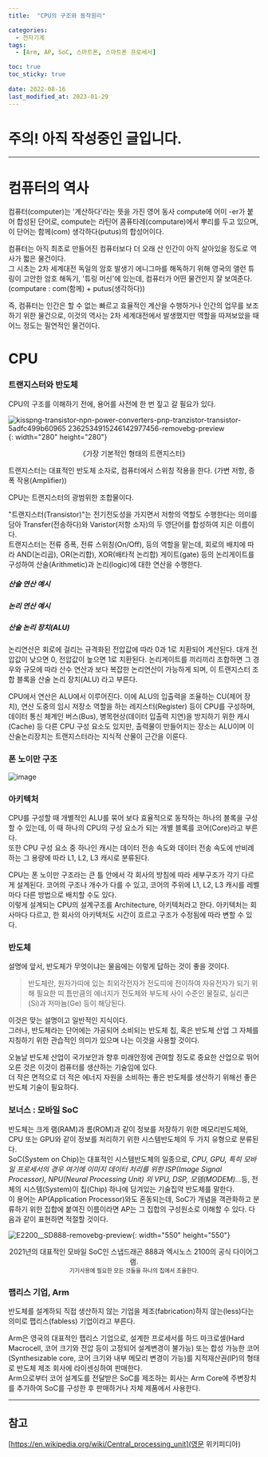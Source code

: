 ```yaml
---
title:  "CPU의 구조와 동작원리"

categories:
  - 전자기계
tags:
  - [Arm, AP, SoC, 스마트폰, 스마트폰 프로세서]

toc: true
toc_sticky: true
 
date: 2022-08-16
last_modified_at: 2023-01-29
---
```


<h1>주의! 아직 작성중인 글입니다.</h1>

---

<h1>컴퓨터의 역사</h1>

컴퓨터(computer)는 '계산하다'라는 뜻을 가진 영어 동사 compute에 어미 -er가 붙어 합성된 단어로, compute는 라틴어 콤퓨타레(computare)에서 뿌리를 두고 있으며, 이 단어는 함께(com) 생각하다(putus)의 합성어이다.  

컴퓨터는 아직 최초로 만들어진 컴퓨터보다 더 오래 산 인간이 아직 살아있을 정도로 역사가 짧은 물건이다.  
그 시초는 2차 세계대전 독일의 암호 발생기 에니그마를 해독하기 위해 영국의 앨런 튜링이 고안한 암호 해독기, '튜링 머신'에 있는데, 컴퓨터가 어떤 물건인지 잘 보여준다. (computare : com(함께) + putus(생각하다))

즉, 컴퓨터는 인간은 할 수 없는 빠르고 효율적인 계산을 수행하거나 인간의 업무를 보조하기 위한 물건으로, 이것의 역사는 2차 세계대전에서 발생했지만 역할을 따져보았을 때 어느 정도는 필연적인 물건이다.



<h1>CPU</h1>

<h3>트랜지스터와 반도체</h3>

CPU의 구조를 이해하기 전에, 용어를 사전에 한 번 짚고 갈 필요가 있다.  

![kisspng-transistor-npn-power-converters-pnp-tranzistor-transistor-5adfc499b60965 2362534915246142977456-removebg-preview](https://user-images.githubusercontent.com/96360829/185552492-4b22d826-3033-46f3-b770-1c4d0410ef9e.png){: width="280" height="280"}
<span style="font-size:50%"><center>《가장 기본적인 형태의 트랜지스터》</center></span>

트랜지스터는 대표적인 반도체 소자로, 컴퓨터에서 스위칭 작용을 한다. (가변 저항, 증폭 작용(Amplifier))

CPU는 트랜지스터의 광범위한 조합물이다.  

"트랜지스터(Transistor)"는 전기전도성을 가지면서 저항의 역할도 수행한다는 의미를 담아 Transfer(전송하다)와 Varistor(저항 소자)의 두 영단어를 합성하여 지은 이름이다.  
트랜지스터는 전류 증폭, 전류 스위칭(On/Off), 등의 역할을 맡는데, 회로의 배치에 따라 AND(논리곱), OR(논리합), XOR(배타적 논리합) 게이트(gate) 등의 논리게이트를 구성하여 산술(Arithmetic)과 논리(logic)에 대한 연산을 수행한다.

<h5>산술 연산 예시</h5>

<h5>논리 연산 예시</h5>

<h5>산술 논리 장치(ALU)</h5>
논리연산은 회로에 걸리는 규격화된 전압값에 따라 0과 1로 치환되어 계산된다. 대개 전압값이 낮으면 0, 전압값이 높으면 1로 치환된다.  
논리게이트를 끼리끼리 조합하면 그 경우와 규모에 따라 산수 연산과 보다 복잡한 논리연산이 가능하게 되며, 이 트랜지스터 조합 블록을 산술 논리 장치(ALU) 라고 부른다.

CPU에서 연산은 ALU에서 이루어진다. 이에 ALU의 입출력을 조율하는 CU(제어 장치), 연산 도중의 임시 저장소 역할을 하는 레지스터(Register) 등이 CPU를 구성하며, 데이터 통신 체계인 버스(Bus), 병목현상(데이터 입출력 지연)을 방지하기 위한 캐시(Cache) 등 다른 CPU 구성 요소도 있지만, 출력물이 만들어지는 장소는 ALU이며 이 산술논리장치는 트랜지스터라는 지식적 산물이 근간을 이룬다.



<h3>폰 노이만 구조</h3>

![image](https://user-images.githubusercontent.com/96360829/207779572-dcc5ce18-71d5-460b-9e9a-2c3bc5725a74.png)



<h3>아키텍처</h3>
 
CPU를 구성할 때 개별적인 ALU를 묶어 보다 효율적으로 동작하는 하나의 블록을 구성할 수 있는데, 이 때 하나의 CPU의 구성 요소가 되는 개별 블록를 코어(Core)라고 부른다.  
또한 CPU 구성 요소 중 하나인 캐시는 데이터 전송 속도와 데이터 전송 속도에 반비례하는 그 용량에 따라 L1, L2, L3 캐시로 분류된다.

CPU는 폰 노이만 구조라는 큰 틀 안에서 각 회사의 방침에 따라 세부구조가 각기 다르게 설계된다. 
코어의 구조나 개수가 다를 수 있고, 코어의 주위에 L1, L2, L3 캐시를 레벨마다 다른 방법으로 배치할 수도 있다.  
이렇게 설계되는 CPU의 설계구조를 Architecture, 아키텍처라고 한다. 아키텍처는 회사마다 다르고, 한 회사의 아키텍처도 시간이 흐르고 구조가 수정됨에 따라 변할 수 있다.



<h3>반도체</h3>

설명에 앞서, 반도체가 무엇이냐는 물음에는 이렇게 답하는 것이 좋을 것이다.

> 반도체란, 원자가띠에 있는 최외각전자가 전도띠에 전이하여 자유전자가 되기 위해 필요한 띠 틈만큼의 에너지가 전도체와 부도체 사이 수준인 물질로, 실리콘(Si)과 저마늄(Ge) 등이 해당된다. 

이것은 맞는 설명이고 일반적인 지식이다.  
그러나, 반도체라는 단어에는 가공되어 소비되는 반도체 칩, 혹은 반도체 산업 그 자체를 지칭하기 위한 관습적인 의미가 있으며 나는 이것을 사용할 것이다.  


오늘날 반도체 산업이 국가보안과 향후 미래안정에 관여할 정도로 중요한 산업으로 뛰어오른 것은 이것이 컴퓨터를 생산하는 기술임에 있다.  
더 작은 면적으로 더 적은 에너지 자원을 소비하는 좋은 반도체를 생산하기 위해선 좋은 반도체 기술이 필요하다.



<h3>보너스 : 모바일 SoC</h3>

반도체는 크게 램(RAM)과 롬(ROM)과 같이 정보를 저장하기 위한 메모리반도체와, CPU 또는 GPU와 같이 정보를 처리하기 위한 시스템반도체의 두 가지 유형으로 분류된다.  
SoC(System on Chip)는 대표적인 시스템반도체의 일종으로, <i>CPU, GPU, 특히 모바일 프로세서의 경우 여기에 이미지 데이터 처리를 위한 ISP(Image Signal Processor), NPU(Neural Processing Unit) 외 VPU, DSP, 모뎀(MODEM)...</i>등, 전체의 시스템(System)이 칩(Chip) 하나에 담겨있는 기술집약 반도체를 말한다.  
이 용어는 AP(Application Processor)와도 혼동되는데, SoC가 개념을 객관화하고 분류하기 위한 집합에 붙여진 이름이라면 AP는 그 집합의 구성원소로 이해할 수 있다. 다음과 같이 표현하면 적절할 것이다.

![E2200__SD888-removebg-preview](https://user-images.githubusercontent.com/96360829/185637458-0e5cef53-ad34-4e4b-9221-08197eebf8ee.png){: width="550" height="550"}
<span style = "font-size:80%" ><center>2021년의 대표적인 모바일 SoC인 스냅드래곤 888과 엑시노스 2100의 공식 다이어그램.</center></span>
<span style = "font-size:80%" ><center>기기사용에 필요한 모든 것들을 하나의 칩에서 조율한다.</center></span>

<h3>팹리스 기업, Arm</h3>

반도체를 설계하되 직접 생산하지 않는 기업을 제조(fabrication)하지 않는(less)다는 의미로 팹리스(fabless) 기업이라고 부른다.

Arm은 영국의 대표적인 팹리스 기업으로, 설계한 프로세서를 하드 마크로셀(Hard Macrocell, 코어 크기와 전압 등이 고정되어 설계변경이 불가능) 또는 합성 가능한 코어(Synthesizable core, 코어 크기와 내부 메모리 변경이 가능)를 지적재산권(IP)의 형태로 반도체 제조 회사에 라이센싱하여 판매한다.  
Arm으로부터 코어 설계도를 전달받은 SoC를 제조하는 회사는 Arm Core에 주변장치를 추가하여 SoC를 구성한 후 판매하거나 자체 제품에서 사용한다.

---

<h2><b>참고</b></h2>

[https://en.wikipedia.org/wiki/Central_processing_unit](영문 위키피디아)
